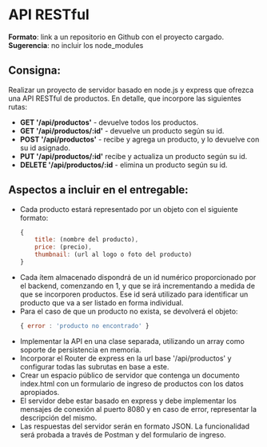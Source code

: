 # API RESTful

**Formato**: link a un repositorio en Github con el proyecto cargado.  
**Sugerencia**: no incluir los node_modules

## Consigna:
Realizar un proyecto de servidor basado en node.js y express que
ofrezca una API RESTful de productos. En detalle, que incorpore las siguientes
rutas:

* **GET '/api/productos'** - devuelve todos los productos.
* **GET '/api/productos/:id'** - devuelve un producto según su id.
* **POST '/api/productos'** - recibe y agrega un producto, y lo devuelve con su id
asignado.
* **PUT '/api/productos/:id'** recibe y actualiza un producto según su id.
* **DELETE '/api/productos/:id** - elimina un producto según su id.

## Aspectos a incluir en el entregable:

- Cada producto estará representado por un objeto con el siguiente formato:
    ```js
    {
        title: (nombre del producto),
        price: (precio),
        thumbnail: (url al logo o foto del producto)
    }
    ```
- Cada ítem almacenado dispondrá de un id numérico proporcionado por el backend,
comenzando en 1, y que se irá incrementando a medida de que se incorporen
productos. Ese id será utilizado para identificar un producto que va a ser listado en
forma individual.
- Para el caso de que un producto no exista, se devolverá el objeto:
    ```js 
    { error : 'producto no encontrado' }
    ```
- Implementar la API en una clase separada, utilizando un array como soporte de
persistencia en memoria.
- Incorporar el Router de express en la url base '/api/productos' y configurar todas las
subrutas en base a este.
- Crear un espacio público de servidor que contenga un documento index.html con un
formulario de ingreso de productos con los datos apropiados.
- El servidor debe estar basado en express y debe implementar los mensajes de conexión
al puerto 8080 y en caso de error, representar la descripción del mismo.
- Las respuestas del servidor serán en formato JSON. La funcionalidad será probada a
través de Postman y del formulario de ingreso.
